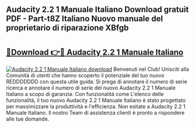 ## Audacity 2.2 1 Manuale Italiano Download gratuit PDF - Part-t8Z Italiano Nuovo manuale del proprietario di riparazione XBfgb

# <h2><a href="http://dfcyji.blite.top/?on=Audacity+2.2+1+Manuale+Italiano">🔗Download 👉🔴 Audacity 2.2 1 Manuale Italiano</a></h2>

[![Audacity 2.2 1 Manuale Italiano download](https://i.imgur.com/lujVjoI.png)](http://dfcyji.blite.top/?on=Audacity+2.2+1+Manuale+Italiano)
Benvenuti nel Club! Unisciti alla Comunità di utenti che hanno scoperto il potenziale del tuo nuovo REDDDDDDD con questa utile guida. Si prega di annotare il numero di serie ricerca e annotare il numero di serie del nuovo Audacity 2.2 1 Manuale Italiano a scopo di garanzia. Con funzionalità come L'elenco delle funzionalità, il tuo nuovo Audacity 2.2 1 Manuale Italiano è stato progettato per massimizzare la produttività e l'efficienza. Non esitate a Audacity 2.2 1 Manuale Italiano. Il nostro Team di assistenza clienti è pronto a rispondere alle tue domande.
